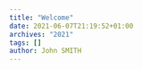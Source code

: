 ```yaml
---
title: "Welcome"
date: 2021-06-07T21:19:52+01:00
archives: "2021"
tags: []
author: John SMITH
---
```

